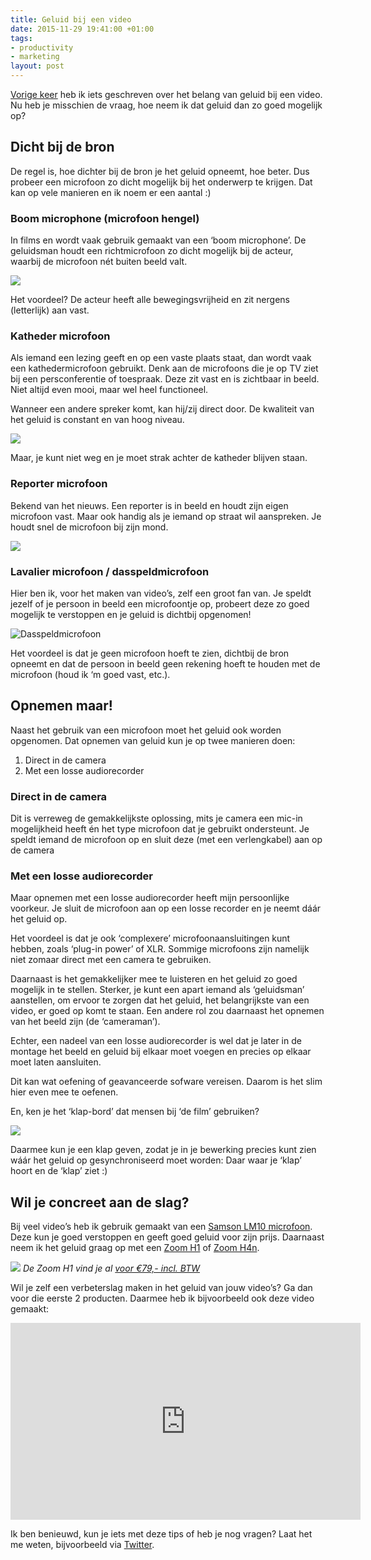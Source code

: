 ```yaml
---
title: Geluid bij een video
date: 2015-11-29 19:41:00 +01:00
tags:
- productivity
- marketing
layout: post
---
```


[Vorige keer](/het-belangrijkste-bij-een-video/) heb ik iets geschreven over het belang van geluid bij een video. Nu heb je misschien de vraag, hoe neem ik dat geluid dan zo goed mogelijk op?

## Dicht bij de bron
De regel is, hoe dichter bij de bron je het geluid opneemt, hoe beter. Dus probeer een microfoon zo dicht mogelijk bij het onderwerp te krijgen. Dat kan op vele manieren en ik noem er een aantal :)

### Boom microphone (microfoon hengel)
In films en wordt vaak gebruik gemaakt van een ‘boom microphone’. De geluidsman houdt een richtmicrofoon zo dicht mogelijk bij de acteur, waarbij de microfoon nét buiten beeld valt. 

![](https://i.ytimg.com/vi/xvDEAQT8aBU/maxresdefault.jpg)

Het voordeel? De acteur heeft alle bewegingsvrijheid en zit nergens (letterlijk) aan vast.

### Katheder microfoon
Als iemand een lezing geeft en op een vaste plaats staat, dan wordt vaak een kathedermicrofoon gebruikt. Denk aan de microfoons die je op TV ziet bij een persconferentie of toespraak. Deze zit vast en is zichtbaar in beeld. Niet altijd even mooi, maar wel heel functioneel.

Wanneer een andere spreker komt, kan hij/zij direct door. De kwaliteit van het geluid is constant en van hoog niveau.

![](https://bento-cdn.bentopresentatie.netdna-cdn.com/wp-content/uploads/2015/09/microfoon-katheder.jpg)

Maar, je kunt niet weg en je moet strak achter de katheder blijven staan.

### Reporter microfoon
Bekend van het nieuws. Een reporter is in beeld en houdt zijn eigen microfoon vast. Maar ook handig als je iemand op straat wil aanspreken. Je houdt snel de microfoon bij zijn mond.

![](https://upload.wikimedia.org/wikipedia/commons/3/31/Powned_microfoon.jpg)

### Lavalier microfoon / dasspeldmicrofoon
Hier ben ik, voor het maken van video’s, zelf een groot fan van. Je speldt jezelf of je persoon in beeld een microfoontje op, probeert deze zo goed mogelijk te verstoppen en je geluid is dichtbij opgenomen!

![Dasspeldmicrofoon](https://www.mediacollege.com/audio/images/mic-lav1.jpg)

Het voordeel is dat je geen microfoon hoeft te zien, dichtbij de bron opneemt en dat de persoon in beeld geen rekening hoeft te houden met de microfoon (houd ik ‘m goed vast, etc.).

## Opnemen maar!
Naast het gebruik van een microfoon moet het geluid ook worden opgenomen. Dat opnemen van geluid kun je op twee manieren doen:

1. Direct in de camera
2. Met een losse audiorecorder

### Direct in de camera
Dit is verreweg de gemakkelijkste oplossing, mits je camera een mic-in mogelijkheid heeft én het type microfoon dat je gebruikt ondersteunt. Je speldt iemand de microfoon op en sluit deze (met een verlengkabel) aan op de camera

### Met een losse audiorecorder
Maar opnemen met een losse audiorecorder heeft mijn persoonlijke voorkeur. Je sluit de microfoon aan op een losse recorder en je neemt dáár het geluid op.

Het voordeel is dat je ook ‘complexere’ microfoonaansluitingen kunt hebben, zoals ‘plug-in power’ of XLR. Sommige microfoons zijn namelijk niet zomaar direct met een camera te gebruiken.

Daarnaast is het gemakkelijker mee te luisteren en het geluid zo goed mogelijk in te stellen. Sterker, je kunt een apart iemand als ‘geluidsman’ aanstellen, om ervoor te zorgen dat het geluid, het belangrijkste van een video, er goed op komt te staan. Een andere rol zou daarnaast het opnemen van het beeld zijn (de ‘cameraman’).

Echter, een nadeel van een losse audiorecorder is wel dat je later in de montage het beeld en geluid bij elkaar moet voegen en precies op elkaar moet laten aansluiten.

Dit kan wat oefening of geavanceerde sofware vereisen. Daarom is het slim hier even mee te oefenen.

En, ken je het ‘klap-bord’ dat mensen bij ‘de film’ gebruiken?

![](https://upload.wikimedia.org/wikipedia/commons/7/7f/Clapperboard.jpg)

Daarmee kun je een klap geven, zodat je in je bewerking precies kunt zien wáár het geluid op gesynchroniseerd moet worden: Daar waar je ‘klap’ hoort en de ‘klap’ ziet :)

## Wil je concreet aan de slag?
Bij veel video’s heb ik gebruik gemaakt van een [Samson LM10 microfoon](http://www.bax-shop.nl/dasspeld/samson-lm10-mj-lavalier-microfoon-mini-jack). Deze kun je goed verstoppen en geeft goed geluid voor zijn prijs. Daarnaast neem ik het geluid graag op met een  [Zoom H1](http://www.bax-shop.nl/field-recorder-1/zoom-h1-v2-ultra-compacte-handheld-audiorecorder) of [Zoom H4n](http://www.bax-shop.nl/field-recorder/zoom-h4n-sp-handheld-audiorecorder).

![](https://static.bax-shop.nl/image/product/214142/462899/fb995d19/450x450/1444649494h1_sides.png)
*De Zoom H1 vind je al [voor €79,- incl. BTW](http://www.bax-shop.nl/field-recorder-1/zoom-h1-v2-ultra-compacte-handheld-audiorecorder)*

Wil je zelf een verbeterslag maken in het geluid van jouw video’s? Ga dan voor die eerste 2 producten. Daarmee heb ik bijvoorbeeld ook deze video gemaakt: 

<iframe width="560" height="315" src="https://www.youtube.com/embed/iTpIOgkweXE" frameborder="0" allowfullscreen></iframe>

Ik ben benieuwd, kun je iets met deze tips of heb je nog vragen? Laat het me weten, bijvoorbeeld via [Twitter](http://www.twitter.com/rogiervdberg).